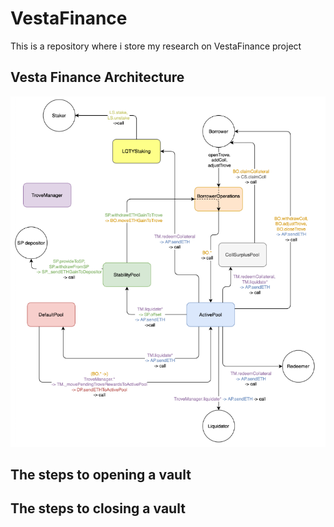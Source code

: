 # VestaFinance
This is a repository where i store my research on VestaFinance project

## Vesta Finance Architecture
![image](https://github.com/1anyway/VestaFinance/blob/main/VestaFinance.png)

## The steps to opening a vault


## The steps to closing a vault
